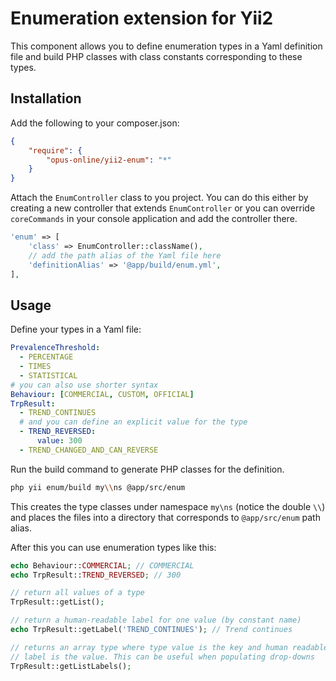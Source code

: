 Enumeration extension for Yii2
=========

This component allows you to define enumeration types in a Yaml definition file and
build PHP classes with class constants corresponding to these types.

Installation
------------
Add the following to your composer.json:
```json
{
	"require": {
		"opus-online/yii2-enum": "*"
	}
}
```

Attach the `EnumController` class to you project. You can do this either by creating
a new controller that extends `EnumController` or you can override `coreCommands` in
your console application and add the controller there.
```php
'enum' => [
    'class' => EnumController::className(),
    // add the path alias of the Yaml file here
    'definitionAlias' => '@app/build/enum.yml',
],
```

Usage
-----
Define your types in a Yaml file:
```yaml
PrevalenceThreshold:
  - PERCENTAGE
  - TIMES
  - STATISTICAL
# you can also use shorter syntax
Behaviour: [COMMERCIAL, CUSTOM, OFFICIAL]
TrpResult:
  - TREND_CONTINUES
  # and you can define an explicit value for the type
  - TREND_REVERSED:
      value: 300
  - TREND_CHANGED_AND_CAN_REVERSE
```

Run the build command to generate PHP classes for the definition.
```bash
php yii enum/build my\\ns @app/src/enum
```
This creates the type classes under namespace `my\ns` (notice the double `\\`)
and places the files into a directory that corresponds to `@app/src/enum` path alias.

After this you can use enumeration types like this:
```php
echo Behaviour::COMMERCIAL; // COMMERCIAL
echo TrpResult::TREND_REVERSED; // 300

// return all values of a type
TrpResult::getList();

// return a human-readable label for one value (by constant name)
echo TrpResult::getLabel('TREND_CONTINUES'); // Trend continues

// returns an array type where type value is the key and human readable
// label is the value. This can be useful when populating drop-downs
TrpResult::getListLabels();

```
